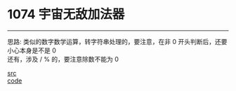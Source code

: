 # 1074 宇宙无敌加法器

---

思路:
类似的数字数学运算，转字符串处理的，要注意，在非 0 开头判断后，还要小心本身是不是 0 </br>
还有，涉及 / % 的，要注意除数不能为 0

[src](https://pintia.cn/problem-sets/994805260223102976/problems/994805263297527808) <br>
[code](code/1074.c) <br>

